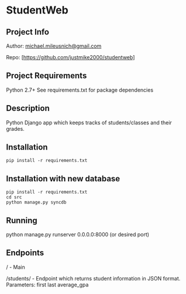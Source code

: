 # StudentWeb 

## Project Info
Author: michael.mileusnich@gmail.com

Repo: [https://github.com/justmike2000/studentweb]

## Project Requirements
Python 2.7+
See requirements.txt for package dependencies

## Description
Python Django app which keeps tracks of students/classes and their grades.

## Installation
    pip install -r requirements.txt

## Installation with new database
    pip install -r requirements.txt
    cd src
    python manage.py syncdb

## Running
python manage.py runserver 0.0.0.0:8000 (or desired port)

## Endpoints
/ - Main 

/students/ - Endpoint which returns student information in JSON format.
             Parameters:
             first
             last
             average_gpa

